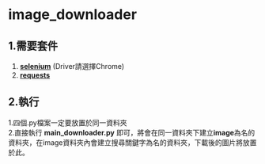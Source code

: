 # image_downloader
## 1.需要套件
1. [**selenium**](http://selenium-python.readthedocs.io/installation.html#downloading-python-bindings-for-selenium)  (Driver請選擇Chrome) <br>
2. [**requests**](http://docs.python-requests.org/en/master/user/install/) <br>

## 2.執行
1.四個.py檔案一定要放置於同一資料夾 <br>
2.直接執行 **main_downloader.py** 即可，將會在同一資料夾下建立**image**為名的資料夾，在image資料夾內會建立搜尋關鍵字為名的資料夾，下載後的圖片將放置於此。
